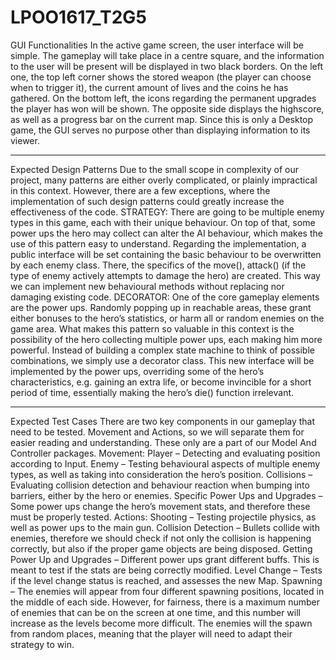 # LPOO1617_T2G5

GUI Functionalities
    In the active game screen, the user interface will be simple. The gameplay will take place in a centre square, and the information to the user will be present will be displayed in two black borders. 
    On the left one, the top left corner shows the stored weapon (the player can choose when to trigger it), the current amount of lives and the coins he has gathered. 
On the bottom left, the icons regarding the permanent upgrades the player has won will be shown.
    The opposite side displays the highscore, as well as a progress bar on the current map. 
    Since this is only a Desktop game, the GUI serves no purpose other than displaying information to its viewer.

----------------------------------------------------------------------------------------------------------------------------------------

Expected Design Patterns
        Due to the small scope in complexity of our project, many patterns are either overly complicated, or plainly impractical in this context. However, there are a few exceptions, where the implementation of such design patterns could greatly increase the effectiveness of the code.
        STRATEGY: There are going to be multiple enemy types in this game, each with their unique behaviour. On top of that, some power ups the hero may collect can alter the AI behaviour, which makes the use of this pattern easy to understand. 
	Regarding the implementation, a public interface will be set containing the basic behaviour to be overwritten by each enemy class. There, the specifics of the move(), attack() (if the type of enemy actively attempts to damage the hero) are created. This way we can implement new behavioural methods without replacing nor damaging existing code. 
	DECORATOR: One of the core gameplay elements are the power ups. Randomly popping up in reachable areas, these grant either bonuses to the hero’s statistics, or harm all or random enemies on the game area. What makes this pattern so valuable in this context is the possibility of the hero collecting multiple power ups, each making him more powerful. Instead of building a complex state machine to think of possible combinations, we simply use a decorator class.
	This new interface will be implemented by the power ups, overriding some of the hero’s characteristics, e.g. gaining an extra life, or become invincible for a short period of time, essentially making the hero’s die() function irrelevant.
	
----------------------------------------------------------------------------------------------------------------------------------------

Expected Test Cases
	There are two key components in our gameplay that need to be tested. Movement and Actions, so we will separate them for easier reading and understanding. These only are a part of our Model And Controller packages.
Movement:
Player – Detecting and evaluating position according to Input. 
Enemy – Testing behavioural aspects of multiple enemy types, as well as taking into consideration the hero’s position.
Collisions – Evaluating collision detection and behaviour reaction when bumping into barriers, either by the hero or enemies.
Specific Power Ups and Upgrades – Some power ups change the hero’s movement stats, and therefore these must be properly tested. 
Actions:
Shooting – Testing projectile physics, as well as power ups to the main gun.
Collision Detection – Bullets collide with enemies, therefore we should check if not only the collision is happening correctly, but also if the proper game objects are being disposed. 
Getting Power Up and Upgrades – Different power ups grant different buffs. This is meant to test if the stats are being correctly modified. 
Level Change – Tests if the level change status is reached, and assesses the new Map.
Spawning – The enemies will appear from four different spawning positions, located in the middle of each side. However, for fairness, there is a maximum number of enemies that can be on the screen at one time, and this number will increase as the levels become more difficult. The enemies will the spawn from random places, meaning that the player will need to adapt their strategy to win.
